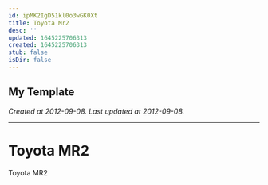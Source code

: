 ```yaml
---
id: ipMK2IgD51kl0o3wGK0Xt
title: Toyota Mr2
desc: ''
updated: 1645225706313
created: 1645225706313
stub: false
isDir: false
---
```

My Template
---

_Created at 2012-09-08._
_Last updated at 2012-09-08._




---

# Toyota MR2


Toyota MR2

